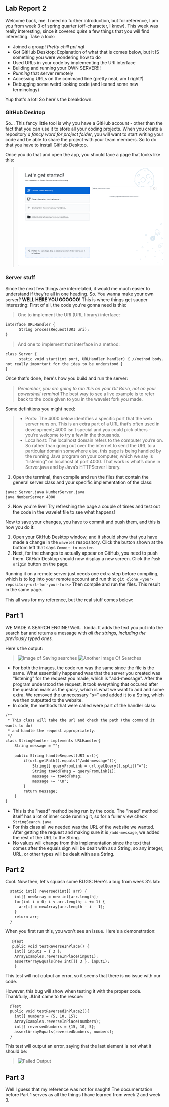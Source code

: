 ## Lab Report 2

Welcome back, me. I need no further introduction, but for reference, I am you from week 3 of spring quarter (off-character, I know). This week was really interesting, since it covered *quite* a few things that you will find interesting. Take a look:
- Joined a group! *Pretty chill ppl ngl*
- Got GitHub Desktop: Explanation of what that is comes below, but it IS something you were wondering how to do
- Used URLs in your code by implementing the URI interface
- Building and running your OWN SERVER!!!
- *Running* that server remotely
- Accessing URLs on the command line (pretty neat, am I right?)
- Debugging some weird looking code (and leaned some new terminology)

Yup that's a lot! So here's the breakdown:

### GitHub Desktop
So... This fancy little tool is why you have a GitHub account - other than the fact that you can use it to store all your coding projects. When you create a repository *a fancy word for project folder*, you will want to start writing your code and be able to share the project with your team members. So to do that you have to install GitHub Desktop.

Once you do that and open the app, you should face a page that looks like this:
> ![GitHub opening page](GitHubOpenPage.png)

### Server stuff
Since the next few things are interrelated, it would me much easier to understand if they're all in one heading. So. You wanna make your own server? **WELL HERE YOU GOOOOO!** This is where things get suuper interesting:
First of all, the code you're gonna need is this:
>One to implement the URI (URL library) interface:
```
interface URLHandler {
      String processRequest(URI uri);
}
```
>And one to implement that interface in a method:
```
class Server {
      static void start(int port, URLHandler handler) { //method body. not really important for the idea to be understood }
}
```
Once that's done, here's how you build and run the server:
>*Remember, you are going to run this on your Git Bash, not on your powershell terminal*
>The best way to see a live example is to refer back to the code given to you in the wavelet fork you made.

Some definitions you might need:
> - Ports: The 4000 below identifies a specific port that the web server runs on. This is an extra part of a URL that’s often used in development; 4000 isn’t special and you could pick others – you’re welcome to try a few in the thousands.  
> - Localhost: The localhost domain refers to the computer you’re on. So rather than going out over the internet to send the URL to a particular domain somewhere else, this page is being handled by the running Java program on your computer, which we say is “listening” on localhost at port 4000. That work is what’s done in Server.java and by Java’s HTTPServer library.

1. Open the terminal, then compile and run the files that contain the general server class and your specific implementation of the class:
```
javac Server.java NumberServer.java 
java NumberServer 4000
```
2. Now you're live! Try refreshing the page a couple of times and test out the code in the wavelet file to see what happens!

Now to save your changes, you have to commit and push them, and this is how you do it:  
1. Open your GitHub Desktop window, and it should show that you have made a change in the ```wavelet``` respository. Click the button shown at the bottom left that says ```Commit to master```. 
2. Next, for the changes to actually appear on GitHub, you need to push them. GitHub Desktop should now display a new screen. Click the ```Push origin``` button on the page.

Running it on a remote server just needs one extra step before compiling, which is to log into your remote account and run this:
```git clone <your-repository-url-for-your-fork>```
Then compile and run the files. This result in the same page.

This all was for my reference, but the real stuff comes below:

## Part 1
WE MADE A SEARCH ENGINE! Well... kinda. It adds the text you put into the search bar and returns a message with *all the strings, including the previously typed ones.*

Here's the output: 
> ![Image of Saving searches](SearchEngine.png)
> ![Another Image Of Searches](SearchEngineP2.png)

- For both the images, the code run was the same since the file is the same. What essentially happened was that the server you created was "listening" for the request you made, which is "add-message". After the program understood the request, it took everything that occured after the question mark as the *query*, which is what we want to add and some extra. We removed the unnecessary "s=" and added it to a String, which we then outputted to the website.
- In code, the methods that were called were part of the handler class:
```
/**
 * This class will take the url and check the path (the command it wants to do)
 * and handle the request appropriately.
 */
class StringHandler implements URLHandler{
    String message = "";

    public String handleRequest(URI url){
        if(url.getPath().equals("/add-message")){
            String[] queryFromLink = url.getQuery().split("=");
            String toAddToMsg = queryFromLink[1];
            message += toAddToMsg;
            message += "\n";
        }
        return message;
    }
}
```
- This is the "head" method being run by the code. The "head" method itself has a lot of inner code running it, so for a fuller view check ```StringSearch.java```
- For this class all we needed was the URL of the website we wanted. After getting the request and making sure it is ```/add-message```, we added the rest of the URL to the String.
- No values will change from this implementation since the text that comes after the equals sign will be dealt with as a String, so any integer, URL, or other types will be dealt with as a String.

## Part 2
Cool. Now then, let's squash some BUGS:
Here's a bug from week 3's lab:
```
  static int[] reversed(int[] arr) {
    int[] newArray = new int[arr.length];
    for(int i = 0; i < arr.length; i += 1) {
      arr[i] = newArray[arr.length - i - 1];
    }
    return arr;
  }
```

When you first run this, you won't see an issue. Here's a demonstration:
```
   @Test 
   public void testReverseInPlace() {
    int[] input1 = { 3 };
    ArrayExamples.reverseInPlace(input1);
    assertArrayEquals(new int[]{ 3 }, input1);
    }
```
This test will not output an error, so it seems that there is no issue with our code.

However, this bug will show when testing it with the proper code. Thankfully, JUnit came to the rescue:
```
  @Test
  public void testReversedInPlace2(){
    int[] numbers = {5, 10, 15};
    ArrayExamples.reverseInPlace(numbers);
    int[] reversedNumbers = {15, 10, 5};
    assertArrayEquals(reversedNumbers, numbers);
  }
  ```
  This test will output an error, saying that the last element is not what it should be:
  > ![Failed Output](FailureOutput.png)

## Part 3
Well I guess that my reference was not for naught! The documentation before Part 1 serves as all the things I have learned from week 2 and week 3.

